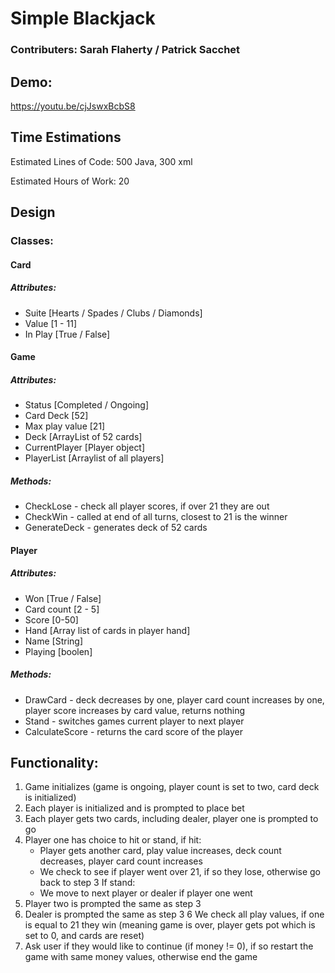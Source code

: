 # Simple Blackjack
### Contributers: Sarah Flaherty / Patrick Sacchet

## Demo:

https://youtu.be/cjJswxBcbS8

## Time Estimations 

Estimated Lines of Code: 500 Java, 300 xml

Estimated Hours of Work: 20

 
## Design 
### Classes:
#### Card 
##### Attributes:
- Suite [Hearts / Spades / Clubs / Diamonds]
- Value [1 - 11]
- In Play [True / False]

#### Game
##### Attributes:
- Status [Completed / Ongoing]
- Card Deck [52]
- Max play value [21]
- Deck [ArrayList of 52 cards]
- CurrentPlayer [Player object]
- PlayerList [Arraylist of all players]
##### Methods:
- CheckLose - check all player scores, if over 21 they are out 
- CheckWin - called at end of all turns, closest to 21 is the winner 
- GenerateDeck - generates deck of 52 cards 

#### Player 
##### Attributes:
- Won [True / False]
- Card count [2 - 5]
- Score [0-50]
- Hand [Array list of cards in player hand]
- Name [String]
- Playing [boolen]
##### Methods: 
- DrawCard - deck decreases by one, player card count increases by one, player score increases by card value, returns nothing 
- Stand - switches games current player to next player 
- CalculateScore - returns the card score of the player 

## Functionality:
1. Game initializes (game is ongoing, player count is set to two, card deck is initialized)
2. Each player is initialized and is prompted to place bet 
2. Each player gets two cards, including dealer, player one is prompted to go
3. Player one has choice to hit or stand, if hit:
    - Player gets another card, play value increases, deck count decreases, player card count increases 
    - We check to see if player went over 21, if so they lose, otherwise go back to step 3
If stand:
    - We move to next player or dealer if player one went 
4. Player two is prompted the same as step 3
5. Dealer is prompted the same as step 3
6 We check all play values, if one is equal to 21 they win (meaning game is over, player gets pot which is set to 0, and cards are reset)
7. Ask user if they would like to continue (if money != 0), if so restart the game with same money values, otherwise end the game 
